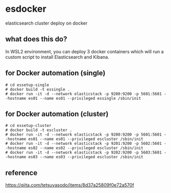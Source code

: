 # esdocker
elasticsearch cluster deploy on docker

## what does this do?
In WSL2 environment, you can deploy 3 docker containers which will run a custom script to install Elasticsearch and Kibana.

## for Docker automation (single)
```
# cd essetup-single
# docker build -t essingle .
# docker run -it -d --network elasticstack -p 9200:9200 -p 5601:5601 --hostname es01 --name es01 --privileged essingle /sbin/init
```

## for Docker automation (cluster)
```
# cd essetup-cluster
# docker build -t escluster .
# docker run -it -d --network elasticstack -p 9200:9200 -p 5601:5601 --hostname es01 --name es01 --privileged escluster /sbin/init
# docker run -it -d --network elasticstack -p 9201:9200 -p 5602:5601 --hostname es02 --name es02 --privileged escluster /sbin/init
# docker run -it -d --network elasticstack -p 9202:9200 -p 5603:5601 --hostname es03 --name es03 --privileged escluster /sbin/init
```

## reference
https://qiita.com/tetsuyasodo/items/8d37a25809f0e72a570f

